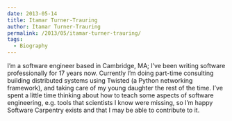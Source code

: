 ```yaml
---
date: 2013-05-14
title: Itamar Turner-Trauring
author: Itamar Turner-Trauring
permalink: /2013/05/itamar-turner-trauring/
tags:
  - Biography
---
```

I&#8217;m a software engineer based in Cambridge, MA; I&#8217;ve been writing software professionally for 17 years now. Currently I&#8217;m doing part-time consulting building distributed systems using Twisted (a Python networking framework), and taking care of my young daughter the rest of the time. I&#8217;ve spent a little time thinking about how to teach some aspects of software engineering, e.g. tools that scientists I know were missing, so I&#8217;m happy Software Carpentry exists and that I may be able to contribute to it.
